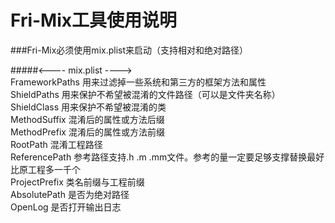 # Fri-Mix工具使用说明

###Fri-Mix必须使用mix.plist来启动（支持相对和绝对路径）

#####<---- mix.plist ---->
</br>
FrameworkPaths 用来过滤掉一些系统和第三方的框架方法和属性
</br>
ShieldPaths 用来保护不希望被混淆的文件路径（可以是文件夹名称）
</br>
ShieldClass 用来保护不希望被混淆的类
</br>
MethodSuffix 混淆后的属性或方法后缀
</br>
MethodPrefix 混淆后的属性或方法前缀
</br>
RootPath 混淆工程路径
</br>
ReferencePath 参考路径支持.h .m .mm文件。参考的量一定要足够支撑替换最好比原工程多一千个
</br>
ProjectPrefix 类名前缀与工程前缀
</br>
AbsolutePath 是否为绝对路径
</br>
OpenLog 是否打开输出日志

